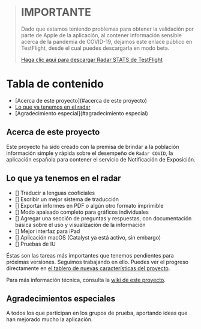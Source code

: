 > # IMPORTANTE
>
> Dado que estamos teniendo problemas para obtener la validación por parte de Apple de la aplicación, al contener información sensible acerca de la pandemia de COVID-19, dejamos este enlace público en TestFlight, desde el cual puedes descargarla en modo beta.
>
> [Haga clic aquí para descargar Radar STATS de TestFlight](https://testflight.apple.com/join/QelyuSYZ)

# Tabla de contenido
- [Acerca de este proyecto](#acerca de este proyecto)
- [Lo que ya tenemos en el radar](#lo-que-ya-tenemos-en-el-radar)
- [Agradecimiento especial](#agradecimiento especial)

## Acerca de este proyecto
Este proyecto ha sido creado con la premisa de brindar a la población información simple y rápida sobre el desempeño de `Radar COVID`, la aplicación española para contener el servicio de Notificación de Exposición.

## Lo que ya tenemos en el radar
- [] Traducir a lenguas cooficiales
- [] Escribir un mejor sistema de traducción
- [] Exportar informes en PDF o algún otro formato imprimible
- [] Modo apaisado completo para gráficos individuales
- [] Agregar una sección de preguntas y respuestas, con documentación básica sobre el uso y visualización de la información
- [] Mejor interfaz para iPad
- [] Aplicación macOS (Catalyst ya está activo, sin embargo)
- [] Pruebas de IU

Éstas son las tareas más importantes que tenemos pendientes para próximas versiones. Seguimos trabajando en ello. Puedes ver el progreso directamente en [el tablero de nuevas características del proyecto](https://github.com/Radar-STATS/Radar-STATS-iOS/projects/1).

Para más información técnica, consulta la [wiki de este proyecto](https://github.com/utvoluntariado/radar-stats-ios/wiki).

## Agradecimientos especiales
A todos los que participan en los grupos de prueba, aportando ideas que han mejorado mucho la aplicación.
